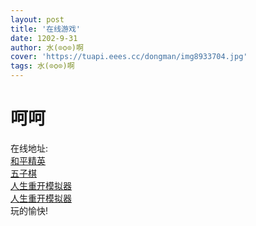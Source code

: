 ```yaml
---
layout: post
title: '在线游戏'
date: 1202-9-31
author: 水(⊙o⊙)啊
cover: 'https://tuapi.eees.cc/dongman/img8933704.jpg'
tags: 水(⊙o⊙)啊
---
```

<h1>呵呵</h1>
在线地址:
<br>
<a href="https://graph.qq.com/oauth2.0/authorize?client_id=101477677&response_type=code&scope=get_user_info&redirect_uri=https%3A%2F%2Fm.gamer.qq.com%2Fv2%2Fpassport%2Fqq%2Fcallback%3Furl%3D%252Fv2%252Fuser%252Fchild-guard%253Fsrc%253Dhttps%25253A%25252F%25252Fm.gamematrix.qq.com%25252Fv2%25252Fgame%25253Ftk%25253DC4Qw5gvAbAZg1gKwEbBgBwHYFcAcAPEANwHYBnAMiQEsATCHAFgGEAhAMXYE4WcBRARgY4oAJnKlaEGgAs8AeRoANFjTwAbNmABeAJwQA1IA%252526pcc%25253D1%252526adtag%25253D90301%252526from_new_gamecenter%25253D1&state=m.gamer.qq.com">和平精英</a>
<br>
<a href="https://androidhtml.github.io/wzq.html">五子棋</a>
<br>
<a href="http://liferestart.syaro.io/view/index.html">人生重开模拟器</a>
<br>
<a href="http://restart.sshh.top/view/">人生重开模拟器</a>
<br>
玩的愉快!
